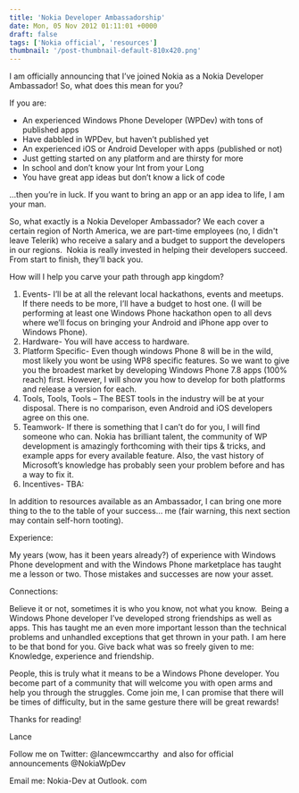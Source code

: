 ```yaml
---
title: 'Nokia Developer Ambassadorship'
date: Mon, 05 Nov 2012 01:11:01 +0000
draft: false
tags: ['Nokia official', 'resources']
thumbnail: '/post-thumbnail-default-810x420.png'
---
```


I am officially announcing that I’ve joined Nokia as a Nokia Developer Ambassador! So, what does this mean for you?

If you are:

*   An experienced Windows Phone Developer (WPDev) with tons of published apps
*   Have dabbled in WPDev, but haven’t published yet
*   An experienced iOS or Android Developer with apps (published or not)
*   Just getting started on any platform and are thirsty for more
*   In school and don’t know your Int from your Long
*   You have great app ideas but don’t know a lick of code

…then you’re in luck. If you want to bring an app or an app idea to life, I am your man.

So, what exactly is a Nokia Developer Ambassador? We each cover a certain region of North America, we are part-time employees (no, I didn't leave Telerik) who receive a salary and a budget to support the developers in our regions.  Nokia is really invested in helping their developers succeed. From start to finish, they’ll back you.

How will I help you carve your path through app kingdom?

1.  Events- I’ll be at all the relevant local hackathons, events and meetups. If there needs to be more, I’ll have a budget to host one. (I will be performing at least one Windows Phone hackathon open to all devs where we’ll focus on bringing your Android and iPhone app over to Windows Phone).
2.  Hardware- You will have access to hardware.
3.  Platform Specific- Even though windows Phone 8 will be in the wild, most likely you wont be using WP8 specific features. So we want to give you the broadest market by developing Windows Phone 7.8 apps (100% reach) first. However, I will show you how to develop for both platforms and release a version for each.
4.  Tools, Tools, Tools – The BEST tools in the industry will be at your disposal. There is no comparison, even Android and iOS developers agree on this one.
5.  Teamwork- If there is something that I can’t do for you, I will find someone who can. Nokia has brilliant talent, the community of WP development is amazingly forthcoming with their tips & tricks, and example apps for every available feature. Also, the vast history of Microsoft’s knowledge has probably seen your problem before and has a way to fix it.
6.  Incentives- TBA:

In addition to resources available as an Ambassador, I can bring one more thing to the to the table of your success… me (fair warning, this next section may contain self-horn tooting).

Experience:

My years (wow, has it been years already?) of experience with Windows Phone development and with the Windows Phone marketplace has taught me a lesson or two. Those mistakes and successes are now your asset.

Connections:

Believe it or not, sometimes it is who you know, not what you know.  Being a Windows Phone developer I’ve developed strong friendships as well as apps. This has taught me an even more important lesson than the technical problems and unhandled exceptions that get thrown in your path. I am here to be that bond for you. Give back what was so freely given to me: Knowledge, experience and friendship.

People, this is truly what it means to be a Windows Phone developer. You become part of a community that will welcome you with open arms and help you through the struggles. Come join me, I can promise that there will be times of difficulty, but in the same gesture there will be great rewards!

Thanks for reading!

Lance

Follow me on Twitter: @lancewmccarthy  and also for official announcements @NokiaWpDev

Email me: Nokia-Dev at Outlook. com